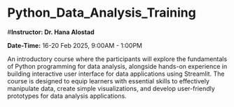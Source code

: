 # Python_Data_Analysis_Training

#**Instructor: Dr. Hana Alostad**

**Date-Time:** 16-20 Feb 2025, 9:00AM - 1:00PM

An introductory course where the participants will explore the fundamentals of Python programming for data analysis, alongside hands-on experience in building interactive user interface for data applications using Streamlit. The course is designed to equip learners with essential skills to effectively manipulate data, create simple visualizations, and develop user-friendly prototypes for data analysis applications.

